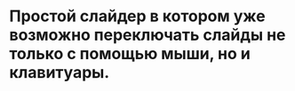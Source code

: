 # Простой слайдер в котором уже возможно переключать слайды не только с помощью мыши, но и клавитуары.
